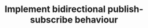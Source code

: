 ---
layout: gsoc
categories: gsoc2017
divid: ftmfo
title:  Implement bidirectional publish-subscribe behaviour
description: OpenIOE enables you to subscribe to data streams and get data from the sensors and store them. But it cannot act as a publisher, therefore a user cannot send control messages to sensors. (Eg. Changing the thermostat value).
possiblementors: TBA
---